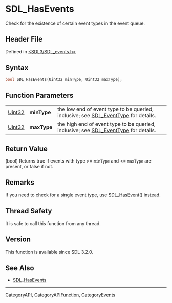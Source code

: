 # SDL_HasEvents

Check for the existence of certain event types in the event queue.

## Header File

Defined in [<SDL3/SDL_events.h>](https://github.com/libsdl-org/SDL/blob/main/include/SDL3/SDL_events.h)

## Syntax

```c
bool SDL_HasEvents(Uint32 minType, Uint32 maxType);
```

## Function Parameters

|                  |             |                                                                                                      |
| ---------------- | ----------- | ---------------------------------------------------------------------------------------------------- |
| [Uint32](Uint32) | **minType** | the low end of event type to be queried, inclusive; see [SDL_EventType](SDL_EventType) for details.  |
| [Uint32](Uint32) | **maxType** | the high end of event type to be queried, inclusive; see [SDL_EventType](SDL_EventType) for details. |

## Return Value

(bool) Returns true if events with type >= `minType` and <= `maxType` are
present, or false if not.

## Remarks

If you need to check for a single event type, use
[SDL_HasEvent](SDL_HasEvent)() instead.

## Thread Safety

It is safe to call this function from any thread.

## Version

This function is available since SDL 3.2.0.

## See Also

- [SDL_HasEvents](SDL_HasEvents)

----
[CategoryAPI](CategoryAPI), [CategoryAPIFunction](CategoryAPIFunction), [CategoryEvents](CategoryEvents)


